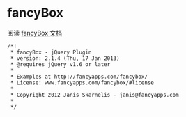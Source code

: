 # fancyBox

 阅读 [fancyBox 文档](http://fancyapps.com/fancybox/)

	/*!
	 * fancyBox - jQuery Plugin
	 * version: 2.1.4 (Thu, 17 Jan 2013)
	 * @requires jQuery v1.6 or later
	 *
	 * Examples at http://fancyapps.com/fancybox/
	 * License: www.fancyapps.com/fancybox/#license
	 *
	 * Copyright 2012 Janis Skarnelis - janis@fancyapps.com
	 *
	 */
